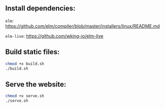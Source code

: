 ## Install dependencies:

`elm`: https://github.com/elm/compiler/blob/master/installers/linux/README.md

`elm-live`: https://github.com/wking-io/elm-live

## Build static files:

```bash
chmod +x build.sh
./build.sh
```

## Serve the website:

```bash
chmod +x serve.sh
./serve.sh
```